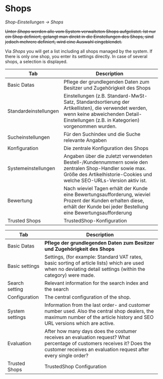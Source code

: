 # Shops

*Shop-Einstellungen → Shops*

~~Unter *Shops* werden alle vom System verwalteten Shops aufgelistet. Ist nur ein Shop definiert, gelangt man direkt in die Einstellungen des Shops, sind jedoch mehrere definiert, wird eine Auswahl eingeblendet.~~

Via *Shops* you will get a list including all shops managed by the system. If there is only one shop, you enter its settings directly. In case of several shops, a selection is displayed. 

| Tab | Description |
| -- | -- |
| Basic Datas | Pflege der grundlegenden Daten zum Besitzer und Zugehörigkeit des Shops |
| Standardeinstellungen | Einstellungen (z.B. Standard-MwSt-Satz, Standardsortierung der Artikellisten), die verwendet werden, wenn keine abweichenden Detail-Einstellungen (z.B. in Kategorien) vorgenommen wurden. |
| Sucheinstellungen | Für den Suchindex und die Suche relevante Angaben |
| Konfiguration | Die zentrale Konfiguration des Shops |
| Systemeinstellungen | Angaben über die zuletzt verwendeten Bestell-/Kundennummern sowie den zentralen Shop-Handler sowie max. Größe des Artikelhistorie-Cookies und welche SEO-URLs-Version aktiv ist. |
| Bewertung | Nach wieviel Tagen erhält der Kunde eine Bewertungsaufforderung, wieviel Prozent der Kunden erhalten diese, erhält der Kunde bei jeder Bestellung eine Bewertungsaufforderung |
| Trusted Shops | TrustedShop-Konfiguration |


| Tab | Description |
| -- | -- |
| Basic Datas | **Pflege der grundlegenden Daten zum Besitzer und Zugehörigkeit des Shops** |
| Basic settings | Settings, (for example: Standard VAT rates, basic sorting of article lists) which are used when no deviating detail settings (within the category) were made. |
| Search setting | Relevant information for the search index and the search |
| Configuration | The central configuration of the shop. |
| System settings | Information from the last order- and customer number used. Also the central shop dealers, the maximum number of the article history and SEO URL versions which are active. |
| Evaluation | After how many days does the costumer receives an evaluation request? What percentage of customers receives it? Does the customer receives an evaluation request after every single order? |
| Trusted Shops | TrustedShop Configuration |
